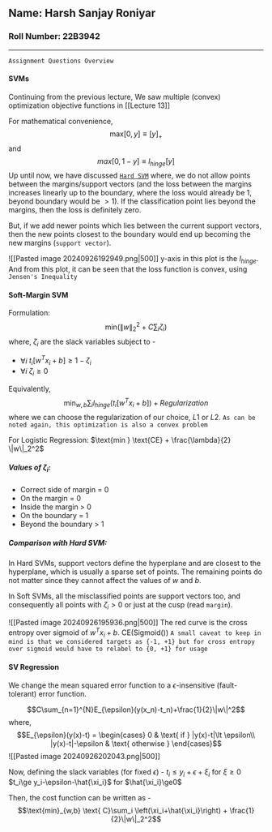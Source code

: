 ## Name: Harsh Sanjay Roniyar
### Roll Number: 22B3942

---
`Assignment Questions Overview`
#### SVMs
Continuing from the previous lecture,
We saw multiple (convex) optimization objective functions in [[Lecture 13]]

For mathematical convenience, 
$$\text{max}[0, y]\equiv [y]_+ $$and $$max[0,1-y]\equiv l_{hinge}[y]$$
Up until now, we have discussed <u>`Hard SVM`</u> where, we do not allow points between the margins/support vectors (and the loss between the margins increases linearly up to the boundary, where the loss would already be 1, beyond boundary would be $\gt 1$). If the classification point lies beyond the margins, then the loss is definitely zero.

But, if we add newer points which lies between the current support vectors, then the new points closest to the boundary would end up becoming the new margins (`support vector`).

![[Pasted image 20240926192949.png|500]]
y-axis in this plot is the $l_{hinge}$. And from this plot, it can be seen that the loss function is convex, using `Jensen's Inequality`

#### Soft-Margin SVM
Formulation: $$\text{min} \left(\|w\|_2^2+C\sum_i\zeta_i\right)$$
where, $\zeta_i$ are the slack variables subject to - 
- $\forall i$  $t_i[w^Tx_i+b]\ge 1-\zeta_i$
- $\forall i$ $\zeta_i\ge 0$

Equivalently, $$\text{min}_{w,b} \sum_i l_{hinge}(t_i[w^Tx_i+b]) + Regularization$$
where we can choose the regularization of our choice, $L1$ or $L2$.
`As can be noted again, this optimization is also a convex problem`

For Logistic Regression: $\text{min  } \text{CE} + \frac{\lambda}{2} \|w\|_2^2$
##### Values of $\zeta_i$:
- Correct side of margin = 0
- On the margin = 0
- Inside the margin > 0
- On the boundary = 1
- Beyond the boundary > 1

##### Comparison with Hard SVM:
In Hard SVMs, support vectors define the hyperplane and are closest to the hyperplane, which is usually a sparse set of points. The remaining points do not matter since they cannot affect the values of $w$ and $b$.

In Soft SVMs, all the misclassified points are support vectors too, and consequently all points with $\zeta_i \gt 0$ or just at the cusp (read `margin`).

![[Pasted image 20240926195936.png|500]]
The red curve is the cross entropy over sigmoid of $w^Tx_i+b$. CE(Sigmoid())
`A small caveat to keep in mind is that we considered targets as {-1, +1} but for cross entropy over sigmoid would have to relabel to {0, +1} for usage`

#### SV Regression

We change the mean squared error function to a $\epsilon$-insensitive (fault-tolerant) error function.

$$C\sum_{n=1}^{N}E_{\epsilon}(y(x_n)-t_n)+\frac{1}{2}\|w\|^2$$where, $$E_{\epsilon}(y(x)-t) = \begin{cases}
0 & \text{ if } |y(x)-t|\lt \epsilon\\
|y(x)-t|-\epsilon & \text{ otherwise } 
\end{cases}$$
![[Pasted image 20240926202043.png|500]]

Now, defining the slack variables (for fixed $\epsilon$) - 
$t_i \le y_i+\epsilon +\xi_i$ for $\xi\ge 0$
$t_i\ge y_i-\epsilon-\hat{\xi_i}$ for $\hat{\xi_i}\ge0$

Then, the cost function can be written as - $$\text{min}_{w,b} \text{ C}\sum_i \left(\xi_i+\hat{\xi_i}\right) + \frac{1}{2}\|w\|_2^2$$
